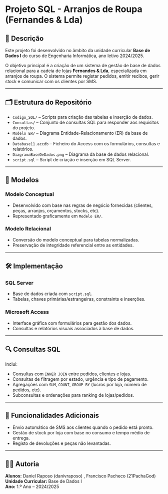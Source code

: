 # Projeto SQL - Arranjos de Roupa (Fernandes & Lda)

## 📌 Descrição

Este projeto foi desenvolvido no âmbito da unidade curricular **Base de Dados I** do curso de Engenharia Informática, ano letivo 2024/2025. 

O objetivo principal é a criação de um sistema de gestão de base de dados relacional para a cadeia de lojas **Fernandes & Lda**, especializada em arranjos de roupa. O sistema permite registar pedidos, emitir recibos, gerir stock e comunicar com os clientes por SMS.

---

## 🗂️ Estrutura do Repositório

- `Codigo_SQL/` – Scripts para criação das tabelas e inserção de dados.
- `Consultas/` – Conjunto de consultas SQL para responder aos requisitos do projeto.
- `Modelo ER/` – Diagrama Entidade-Relacionamento (ER) da base de dados.
- `Database11.accdb` – Ficheiro do Access com os formulários, consultas e relatórios.
- `DiagramaBaseDeDados.png` – Diagrama da base de dados relacional.
- `script.sql` – Script de criação e inserção em SQL Server.

---

## 📐 Modelos

### Modelo Conceptual
- Desenvolvido com base nas regras de negócio fornecidas (clientes, peças, arranjos, orçamentos, stocks, etc).
- Representado graficamente em `Modelo ER/`.

### Modelo Relacional
- Conversão do modelo conceptual para tabelas normalizadas.
- Preservação de integridade referencial entre as entidades.

---

## 🛠️ Implementação

### SQL Server
- Base de dados criada com `script.sql`.
- Tabelas, chaves primárias/estrangeiras, constraints e inserções.

### Microsoft Access
- Interface gráfica com formulários para gestão dos dados.
- Consultas e relatórios visuais associados à base de dados.

---

## 🔍 Consultas SQL

Inclui:
- Consultas com `INNER JOIN` entre pedidos, clientes e lojas.
- Consultas de filtragem por estado, urgência e tipo de pagamento.
- Agregações com `SUM`, `COUNT`, `GROUP BY` (lucros por loja, número de pedidos, etc).
- Subconsultas e ordenações para ranking de lojas/pedidos.

---

## 📲 Funcionalidades Adicionais

- Envio automático de SMS aos clientes quando o pedido está pronto.
- Gestão de stock por loja com base no consumo e tempo médio de entrega.
- Registo de devoluções e peças não levantadas.

---

## 👨‍💻 Autoria

**Alunos:** Daniel Raposo (danivraposo) , Francisco Pacheco (21PachaGod) 
**Unidade Curricular:** Base de Dados I  
**Ano:** 1.º Ano – 2024/2025  

